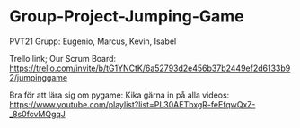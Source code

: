 # Group-Project-Jumping-Game
PVT21 Grupp: Eugenio, Marcus, Kevin, Isabel

Trello link; Our Scrum Board: https://trello.com/invite/b/tG1YNCtK/6a52793d2e456b37b2449ef2d6133b92/jumpinggame


Bra för att lära sig om pygame: Kika gärna in på alla videos:
https://www.youtube.com/playlist?list=PL30AETbxgR-feEfqwQxZ-_8s0fcvMQgqJ


